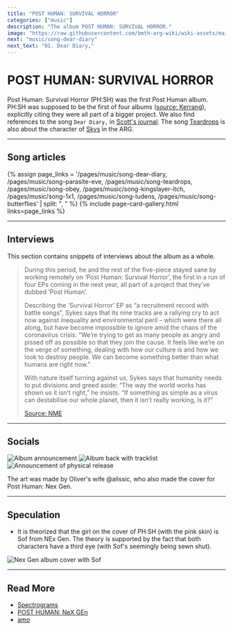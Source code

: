 ```yaml
---
title: "POST HUMAN: SURVIVAL HORROR"
categories: ["music"]
description: "The album POST HUMAN: SURVIVAL HORROR."
image: "https://raw.githubusercontent.com/bmth-arg-wiki/wiki-assets/main/music/ph1/album_cover_300.jpg"
next: "music/song-dear-diary"
next_text: "01. Dear Diary,"
---
```

# POST HUMAN: SURVIVAL HORROR

Post Human: Survival Horror (PH:SH) was the first Post Human album. PH:SH was supposed to be the first of four albums 
([source: Kerrang](https://www.kerrang.com/oli-sykes-on-bring-me-the-horizons-post-human-ep-series-theres-gonna-be-a-record-for-everyone)), 
explicitly citing they were all part of a bigger project. We also find references to the song `Dear Diary,` in 
[Scott's journal](../for-sof/scott_personal_journal). The song [Teardrops](song-teardrops) is also about the character 
of [Skys](../characters/skys) in the ARG.

***

## Song articles

{% assign page_links = '/pages/music/song-dear-diary, /pages/music/song-parasite-eve, /pages/music/song-teardrops, /pages/music/song-obey, /pages/music/song-kingslayer-itch, /pages/music/song-1x1, /pages/music/song-ludens, /pages/music/song-butterflies'  | split: ", " %}
{% include page-card-gallery.html links=page_links %}

***

## Interviews

This section contains snippets of interviews about the album as a whole.

> During this period, he and the rest of the five-piece stayed sane by working remotely on
 ‘Post Human: Survival Horror’, the first in a run of four EPs coming in the next year, 
 all part of a project that they’ve dubbed ‘Post Human’.
> 
> Describing the ‘Survival Horror’ EP as “a recruitment record with battle songs”, Sykes 
says that its nine tracks are a rallying cry to act now against inequality and 
environmental peril – which were there all along, but have become impossible to ignore 
amid the chaos of the coronavirus crisis: “We’re trying to get as many people as angry 
and pissed off as possible so that they join the cause. It feels like we’re on the verge 
of something, dealing with how our culture is and how we look to destroy people. We can 
become something better than what humans are right now.”
> 
> With nature itself turning against us, Sykes says that humanity needs to put divisions 
and greed aside: “The way the world works has shown us it isn’t right,” he insists. 
“If something as simple as a virus can destabilise our whole planet, then it isn’t 
really working, is it?”
>
> [Source: NME](https://www.nme.com/big-reads/bring-me-the-horizon-cover-interview-2020-post-human-survival-horror-2804768)

***

## Socials

![Album announcement](https://raw.githubusercontent.com/bmth-arg-wiki/wiki-assets/main/music/ph1/ph1_front_cover_insta.jpg)
![Album back with tracklist](https://raw.githubusercontent.com/bmth-arg-wiki/wiki-assets/main/music/ph1/ph1_back_cover_insta.jpg)
![Announcement of physical release](https://raw.githubusercontent.com/bmth-arg-wiki/wiki-assets/main/music/ph1/oliver_vinyl_insta.jpg)

The art was made by Oliver's wife @alissic, who also made the cover for Post Human: 
Nex Gen.

***

## Speculation

- It is theorized that the girl on the cover of PH:SH (with the pink skin) is Sof 
from NEx Gen. The theory is supported by the fact that both characters have a third eye 
(with Sof's seemingly being sewn shut).

![Nex Gen album cover with Sof](https://raw.githubusercontent.com/bmth-arg-wiki/wiki-assets/main/music/ph2/album_cover.png)

***

## Read More

- [Spectrograms](spectrograms)
- [POST HUMAN: NeX GEn](ph-nex-gen)
- [amo](amo)